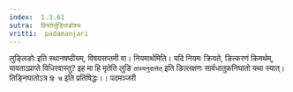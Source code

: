 ```yaml
---
index:  1.3.61
sutra:  म्रियतेर्लुङ्लिङोश्च
vritti:  padamanjari
---
```


लुङ्लिङोः इति स्थानषष्ठीयम्, विषयसप्तमी वा। नियमार्थमिति। यदि नियमः क्रियते, ङित्करणं किमर्थम्, यावताऽप्राप्ते विधिरवास्तु? इह मा हि मृतेति लुङि `तास्यनुदात्तेत्` इति ङिल्लक्षणः सार्वधातुकनिघातो यथा स्यात्। तिङ्निघातोऽत्र `हि च` इति प्रतिषिद्धः।।
पदमञ्जरी
